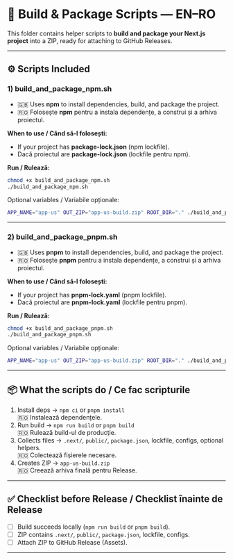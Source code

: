 # 🚀 Build & Package Scripts — EN–RO

This folder contains helper scripts to **build and package your Next.js project** into a ZIP,
ready for attaching to GitHub Releases.

---

## ⚙️ Scripts Included

### 1) build_and_package_npm.sh
- 🇬🇧 Uses **npm** to install dependencies, build, and package the project.
- 🇷🇴 Folosește **npm** pentru a instala dependențe, a construi și a arhiva proiectul.

**When to use / Când să-l folosești:**
- If your project has **package-lock.json** (npm lockfile).
- Dacă proiectul are **package-lock.json** (lockfile pentru npm).

**Run / Rulează:**
```bash
chmod +x build_and_package_npm.sh
./build_and_package_npm.sh
```

Optional variables / Variabile opționale:
```bash
APP_NAME="app-us" OUT_ZIP="app-us-build.zip" ROOT_DIR="." ./build_and_package_npm.sh
```

---

### 2) build_and_package_pnpm.sh
- 🇬🇧 Uses **pnpm** to install dependencies, build, and package the project.
- 🇷🇴 Folosește **pnpm** pentru a instala dependențe, a construi și a arhiva proiectul.

**When to use / Când să-l folosești:**
- If your project has **pnpm-lock.yaml** (pnpm lockfile).
- Dacă proiectul are **pnpm-lock.yaml** (lockfile pentru pnpm).

**Run / Rulează:**
```bash
chmod +x build_and_package_pnpm.sh
./build_and_package_pnpm.sh
```

Optional variables / Variabile opționale:
```bash
APP_NAME="app-us" OUT_ZIP="app-us-build.zip" ROOT_DIR="." ./build_and_package_pnpm.sh
```

---

## 📦 What the scripts do / Ce fac scripturile
1. Install deps → `npm ci` or `pnpm install`  
   🇷🇴 Instalează dependențele.
2. Run build → `npm run build` or `pnpm build`  
   🇷🇴 Rulează build-ul de producție.
3. Collects files → `.next/`, `public/`, `package.json`, lockfile, configs, optional helpers.  
   🇷🇴 Colectează fișierele necesare.
4. Creates ZIP → `app-us-build.zip`  
   🇷🇴 Creează arhiva finală pentru Release.

---

## ✅ Checklist before Release / Checklist înainte de Release
- [ ] Build succeeds locally (`npm run build` or `pnpm build`).
- [ ] ZIP contains `.next/`, `public/`, `package.json`, lockfile, configs.
- [ ] Attach ZIP to GitHub Release (Assets).

---
